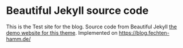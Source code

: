 # Beautiful Jekyll source code

This is the Test site for the blog. Source code from Beautiful Jekyll [the demo website for this theme](http://deanattali.com/beautiful-jekyll). Implemented on https://blog.fechten-hamm.de/
